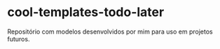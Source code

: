 # cool-templates-todo-later
Repositório com modelos desenvolvidos por mim para uso em projetos futuros.
